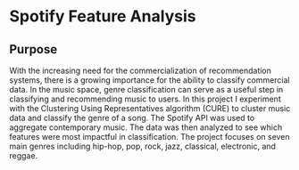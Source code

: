 # Spotify Feature Analysis

## Purpose
With the increasing need for the commercialization of recommendation systems, there is a growing importance for the ability to classify commercial data. In the music space, genre classification can serve as a useful step in classifying and recommending music to users. In this project I experiment with the Clustering Using Representatives algorithm (CURE) to cluster music data and classify the genre of a song. The Spotify API was used to aggregate contemporary music. The data was then analyzed to see which features were most impactful in classification. The project focuses on seven main genres including hip-hop, pop, rock, jazz, classical, electronic, and reggae.  